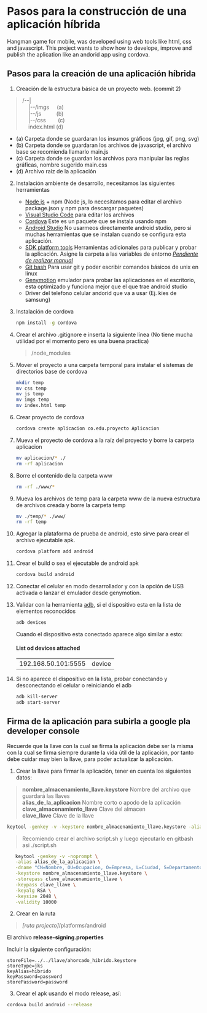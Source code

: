 # Pasos para la construcción de una aplicación híbrida
Hangman game for mobile, was developed using web tools like html, css and javascript. This project wants to show how to develope, improve and publish the aplication like an andorid app using cordova.

## Pasos para la creación de una aplicación híbrida  

1. Creación de la estructura básica de un proyecto web. (commit 2)  

 > /--|  
 >  &nbsp;&nbsp;&nbsp;&nbsp;|--/imgs&nbsp;&nbsp;&nbsp;&nbsp;&nbsp;(a)  
 >  &nbsp;&nbsp;&nbsp;&nbsp;|--/js&nbsp;&nbsp;&nbsp;&nbsp;&nbsp;&nbsp;&nbsp;&nbsp;&nbsp;&nbsp;(b)  
 >  &nbsp;&nbsp;&nbsp;&nbsp;|--/css &nbsp;&nbsp;&nbsp;&nbsp;&nbsp;&nbsp;&nbsp;(c)  
 >  &nbsp;&nbsp;&nbsp;&nbsp;index.html (d)  

   - (a) Carpeta donde se guardaran los insumos gráficos (jpg, gif, png, svg)  
   - (b) Carpeta donde se guardaran los archivos de javascript, el archivo base se recomienda llamarlo main.js  
   - (c) Carpeta donde se guardan los archivos para manipular las reglas gráficas, nombre sugerido main.css  
   - (d) Archivo raíz de la aplicación  

2. Instalación ambiente de desarrollo, necesitamos las siguientes herramientas  

    + [Node js] + npm (Node js, lo necesitamos para editar el archivo package.json y npm para descargar paquetes)  
    + [Visual Studio Code] para editar los archivos  
    + [Cordova] Este es un paquete que se instala usando npm  
    + [Android Studio] No usarmeos directamente android studio, pero si muchas herramientas que se instalan cuando se configura esta aplicación.   
    + [SDK platform tools] Herramientas adicionales para publicar y probar la aplicación. Asigne la carpeta a las variables de entorno *[Pendiente de realizar manual]* 
    + [Git bash] Para usar git y poder escribir comandos básicos de unix en linux  
    + [Genymotion] emulador para probar las aplicaciones en el escritorio, esta optimizado y funciona mejor que el que trae android studio  
    + Driver del telefono celular andorid que va a usar (Ej. kies de samsung)

3. Instalación de cordova

    ```sh
    npm install -g cordova
    ```
4. Crear el archivo .gitignore e inserta la siguiente línea (No tiene mucha utilidad por el momento pero es una buena practica)

    > /node_modules

5. Mover el proyecto a una carpeta temporal para instalar el sistemas de directorios base de cordova

    ```sh
    mkdir temp
    mv css temp
    mv js temp
    mv imgs temp
    mv index.html temp
    ```
6. Crear proyecto de cordova

    ```sh
    cordova create aplicacion co.edu.proyecto Aplicacion
    ```

7. Mueva el proyecto de cordova a la raíz del proyecto y borre la carpeta aplicacion

    ```sh
    mv aplicacion/* ./
    rm -rf aplicacion
    ```
8. Borre el contenido de la carpeta www

    ```sh
    rm -rf ./www/*
    ```

9. Mueva los archivos de temp para la carpeta www de la nueva estructura de archivos creada y borre la carpeta temp

    ```sh
    mv ./temp/* ./www/
    rm -rf temp
    ```
10. Agregar la plataforma de prueba de android, esto sirve para crear el archivo ejecutable apk.

    ```sh 
    cordova platform add android
    ```

11. Crear el build o sea el ejecutable de android apk

    ```sh 
    cordova build android
    ```

12. Conectar el celular en modo desarrollador y con la opción de USB activada o lanzar el emulador desde genymotion.

13. Validar con la herramienta [adb], si el dispositivo esta en la lista de elementos reconocidos

    ```sh 
    adb devices
    ```

    Cuando el dispositivo esta conectado aparece algo similar a esto:

    #### List od devices attached   
    |           ||                          
    |------------------------------|------------------------------|  
    |192.168.50.101:5555      |      device                       |   

14. Si no aparece el dispositivo en la lista, probar conectando y desconectando el celular o reiniciando el adb

    ```sh 
    adb kill-server
    adb start-server
    ```

## Firma de la aplicación para subirla a google pla developer console

Recuerde que la llave con la cual se firma la aplicación debe ser la misma con la cual se firma siempre durante la vida útil de la aplicación, por tanto debe cuidar muy bien la llave, para poder actualizar la aplicación.

1. Crear la llave para firmar la aplicación, tener en cuenta los siguientes datos:  

> **nombre_almacenamiento_llave.keystore** Nombre del archivo que guardará las llaves  
**alias_de_la_aplicacion** Nombre corto o apodo de la aplicación  
**clave_almacenamiento_llave** Clave del almacen  
**clave_llave** Clave de la llave  

```sh
keytool -genkey -v -keystore nombre_almacenamiento_llave.keystore -alias aplicacion_hibrida -keyalg RSA -keysize 2048 -validity 10000
```

>Recomiendo crear el archivo script.sh y luego ejecutarlo en gitbash asi ./script.sh

 ```sh
    keytool -genkey -v -noprompt \
    -alias alias_de_la_aplicacion \
    -dname "CN=Nombre, OU=Ocupacion, O=Empresa, L=Ciudad, S=Departamento, C=Codigo Zip" \
    -keystore nombre_almacenamiento_llave.keystore \
    -storepass clave_almacenamiento_llave \
    -keypass clave_llave \
    -keyalg RSA \
    -keysize 2048 \
    -validity 10000
 ```

2. Crear en la ruta  

> *[ruta projecto]*/platforms/android  

El archivo **release-signing.properties**  

Incluir la siguiente configuración:

    storeFile=../../llave/ahorcado_hibrido.keystore  
    storeType=jks  
    keyAlias=hibrido  
    keyPassword=password  
    storePassword=password  

3. Crear el apk usando el modo release, así:

```sh
cordova build android --release
```


[Node js]:https://nodejs.org/es/
[Visual Studio Code]:https://code.visualstudio.com/
[Cordova]:https://cordova.apache.org/
[Android Studio]:https://developer.android.com/studio/?hl=es-419
[Git bash]:https://git-scm.com/downloads
[Genymotion]:https://www.genymotion.com/fun-zone/
[SDK platform tools]:https://developer.android.com/studio/releases/platform-tools
[Pendiente de realizar manual]:http://evothings.com/doc/build/cordova-install-windows.html
[adb]:https://www.howtogeek.com/125769/how-to-install-and-use-abd-the-android-debug-bridge-utility/

